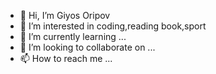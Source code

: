 - 👋 Hi, I’m Giyos Oripov
- 👀 I’m interested in coding,reading book,sport
- 🌱 I’m currently learning ...
- 💞️ I’m looking to collaborate on ...
- 📫 How to reach me ...

<!---
Giyos1/Giyos1 is a ✨ special ✨ repository because its `README.md` (this file) appears on your GitHub profile.
You can click the Preview link to take a look at your changes.
--->
